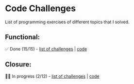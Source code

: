 # Code Challenges

List of programming exercises of different topics that I solved.

## Functional:
✅ Done (15/15) - [list of challenges](../../tree/main/src/functional) | [code](../../tree/main/src/functional/index.js)

## Closure:
👨‍💻 In progress (2/12) - [list of challenges](../../tree/main/src/closure) | [code](../../tree/main/src/closure/index.js)
